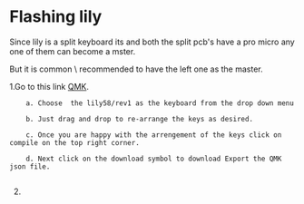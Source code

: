 # Flashing lily

Since lily is a split keyboard its and both the split pcb's have a pro micro any one of them can become a mster.

But it is common \ recommended to have the left one as the master.

1.Go to this link [QMK](https://config.qmk.fm/).

```
	a. Choose  the lily58/rev1 as the keyboard from the drop down menu

	b. Just drag and drop to re-arrange the keys as desired.

	c. Once you are happy with the arrengement of the keys click on compile on the top right corner.

	d. Next click on the download symbol to download Export the QMK json file.
	
```


2. 
